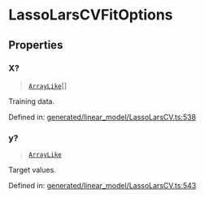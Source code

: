 # LassoLarsCVFitOptions

## Properties

### X?

> [`ArrayLike`](../types/ArrayLike.md)[]

Training data.

Defined in:  [generated/linear\_model/LassoLarsCV.ts:538](https://github.com/transitive-bullshit/scikit-learn-ts/blob/92ab806/packages/sklearn/src/generated/linear_model/LassoLarsCV.ts#L538)

### y?

> [`ArrayLike`](../types/ArrayLike.md)

Target values.

Defined in:  [generated/linear\_model/LassoLarsCV.ts:543](https://github.com/transitive-bullshit/scikit-learn-ts/blob/92ab806/packages/sklearn/src/generated/linear_model/LassoLarsCV.ts#L543)
